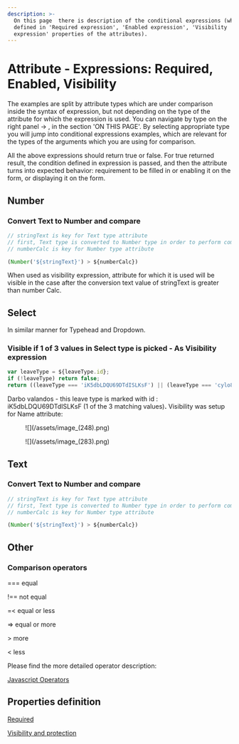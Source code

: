 ```yaml
---
description: >-
  On this page  there is description of the conditional expressions (which are
  defined in 'Required expression', 'Enabled expression', 'Visibility
  expression' properties of the attributes).
---
```


# Attribute - Expressions: Required, Enabled, Visibility

The examples are split by attribute types which are under comparison inside the syntax of expression, but not depending on the type of the attribute for which the expression is used. You can navigate by type on the right panel -> , in the section 'ON THIS PAGE'. By selecting appropriate type you will jump into conditional expressions examples, which are relevant for the types of the arguments which you are using for comparison. &#x20;

All the above expressions should return true or false. For true returned result, the condition defined  in expression is passed, and then the attribute turns into expected behavior: requirement to be filled in or enabling it on the form, or displaying it on the form.    &#x20;

## Number

### Convert Text to Number and compare

```javascript
// stringText is key for Text type attribute
// first, Text type is converted to Number type in order to perform comparison 
// numberCalc is key for Number type attribute 

(Number('${stringText}') > ${numberCalc})
```

When used as visibility expression, attribute for which it is used will be visible in the case after the conversion text value of stringText is greater than number Calc.

## Select

In similar manner for Typehead and Dropdown.

### Visible if 1 of 3 values in Select type is picked - As Visibility expression&#x20;

```javascript
var leaveType = ${leaveType.id};
if (!leaveType) return false;
return ((leaveType === 'iK5dbLDQU69DTdISLKsF') || (leaveType === 'cylo8B4LEKHs9IOdb4nr') || (leaveType === '0SUjQwAsguWPQo5hZRu0')); 
```

Darbo valandos - this leave type is marked with id : iK5dbLDQU69DTdISLKsF (1 of the 3 matching values)**.** Visibility was setup for Name attribute:

<figure>![](/assets/image_(248).png)</figure>

<figure>![](/assets/image_(283).png)</figure>

## Text

### Convert Text to Number and compare

```javascript
// stringText is key for Text type attribute
// first, Text type is converted to Number type in order to perform comparison 
// numberCalc is key for Number type attribute 

(Number('${stringText}') > ${numberCalc})
```

## Other

### Comparison operators

\===  equal

!== not equal

\=< equal or less

\=> equal or more

&#x20;\> more

< less

Please find the more detailed operator description:&#x20;

[Javascript Operators](./javascript-operators)

## Properties definition

[Required](../forms/#required "mention")

[Visibility and protection](../forms/#visibility-and-protection "mention")
